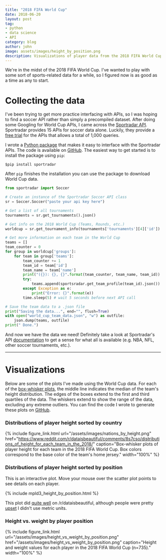 ```yaml
---
title: "2018 FIFA World Cup"
date: 2018-06-20
layout: post
tag:
- python
- data science
- API
category: blog
author: john
image: assets/images/height_by_position.png
description: Visualizations of player data from the 2018 FIFA World Cup
---
```


We're in the midst of the 2018 FIFA World Cup. I've wanted to play with some sort of sports-related data for a while, so I figured now is as good as a time as any to start.

# Collecting the data
I've been trying to get more practice interfacing with APIs, so I was hoping to find a soccer API rather than simply a precompiled dataset. After doing some Googling for World Cup APIs, I came across the [Sportradar API](https://developer.sportradar.com/io-docs). Sportradar provides 15 APIs for soccer data alone. Luckily, they provide a [free trial](https://developer.sportradar.com/member/register) for the APIs that allows a total of 1,000 queries.

I wrote a [Python package](https://pypi.org/project/sportradar/) that makes it easy to interface with the Sportradar APIs. The code is available on [GitHub](https://github.com/johnwmillr/SportradarAPIs). The easiest way to get started is to install the package using `pip`:

```
$pip install sportradar
```
After `pip` finishes the installation you can use the package to download World Cup data.

```python
from sportradar import Soccer

# Create an instance of the Sportradar Soccer API class
sr = Soccer.Soccer("paste your api key here")

# Get a list of all tournaments
tournaments = sr.get_tournaments().json()

# Get info on the 2018 World Cup (Teams, Rounds, etc.)
worldcup = sr.get_tournament_info(tournaments['tournaments'][4]['id']).json()

# Get more information on each team in the World Cup
teams = []
team_counter = 0
for group in worldcup['groups']:
    for team in group['teams']:
        team_counter += 1
        team_id = team['id']
        team_name = team['name']
        print("({}): {}, {}".format(team_counter, team_name, team_id))
        try:
            teams.append(sportsradar.get_team_profile(team_id).json())
        except Exception as e:
            print("Error: {}".format(e))
        time.sleep(5) # wait 5 seconds before next API call

# Save the team data to a .json file
print("Saving the data...", end="", flush=True)
with open("world_cup_team_data.json", "w") as outfile:
    json.dump(teams, outfile)
print(" Done.")
```

And now we have the data we need! Definitely take a look at Sportradar's API [documentation](https://developer.sportradar.com/io-docs) to get a sense for what all is available (e.g. NBA, NFL, other soccer tournaments, etc.).

---
# Visualizations
Below are some of the plots I've made using the World Cup data. For each of the [box-whisker plots](https://pandas.pydata.org/pandas-docs/version/0.22.0/generated/pandas.DataFrame.boxplot.html), the middle line indicates the median of the team's height distribution. The edges of the boxes extend to the first and third quartiles of the data. The whiskers extend to show the range of the data, excluding any extreme outliers. You can find the code I wrote to generate these plots on [GitHub](https://github.com/johnwmillr/WorldCup2018).

### Distributions of player height sorted by country
{% include figure_link.html url="/assets/images/nations_by_height.png" href="https://www.reddit.com/r/dataisbeautiful/comments/8s7cso/distributions_of_height_for_each_team_in_the_2018/" caption="Box-whisker plots of player height for each team in the 2018 FIFA World Cup. Box colors correspond to the base color of the team's home jersey." width="100%" %}

### Distributions of player height sorted by position
This is an interactive plot. Move your mouse over the scatter plot points to see details on each player.

{% include mpld3_height_by_position.html %}

This plot did [quite well](https://www.reddit.com/r/dataisbeautiful/comments/8sg3ok/distributions_of_height_for_the_different/) on /r/dataisbeautiful, although people were pretty [upset](https://www.reddit.com/r/dataisbeautiful/comments/8sg3ok/distributions_of_height_for_the_different/e0zlvx7/) I didn't use metric units.

### Height vs. weight by player position
{% include figure_link.html url="/assets/images/height_vs_weight_by_position.png" href="/assets/images/height_vs_weight_by_position.png" caption="Height and weight values for each player in the 2018 FIFA World Cup (n=735)." width="100%" %}
